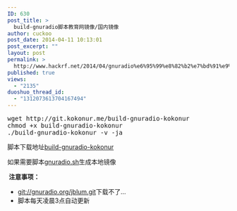 ```yaml
---
ID: 630
post_title: >
  build-gnuradio脚本教育网镜像/国内镜像
author: cuckoo
post_date: 2014-04-11 10:13:01
post_excerpt: ""
layout: post
permalink: >
  http://www.hackrf.net/2014/04/gnuradio%e6%95%99%e8%82%b2%e7%bd%91%e9%95%9c%e5%83%8f%e5%9b%bd%e5%86%85%e9%95%9c%e5%83%8f/
published: true
views:
  - "2135"
duoshuo_thread_id:
  - "1312073613704167494"
---
```

<div id="wmd-preview-section-97">
<pre class="lang:default decode:true crayon-selected">wget http://git.kokonur.me/build-gnuradio-kokonur
chmod +x build-gnuradio-kokonur
./build-gnuradio-kokonur -v -ja</pre>
脚本下载地址<a href="http://git.kokonur.me/build-gnuradio-kokonur">build-gnuradio-kokonur</a>

如果需要脚本<a href="http://git.kokonur.me/gnuradio.sh">gnuradio.sh</a>生成本地镜像

</div>
<div id="wmd-preview-section-92">
<div><strong> 注意事项：</strong></div>
<ul>
	<li><a href="git://gnuradio.org/jblum.git">git://gnuradio.org/jblum.git</a>下载不了…</li>
	<li>脚本每天凌晨3点自动更新</li>
</ul>
</div>